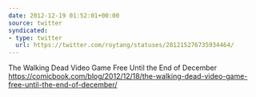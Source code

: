 ```yaml
---
date: 2012-12-19 01:52:01+00:00
source: twitter
syndicated:
- type: twitter
  url: https://twitter.com/roytang/statuses/281215276735934464/
---
```


The Walking Dead Video Game Free Until the End of December https://comicbook.com/blog/2012/12/18/the-walking-dead-video-game-free-until-the-end-of-december/